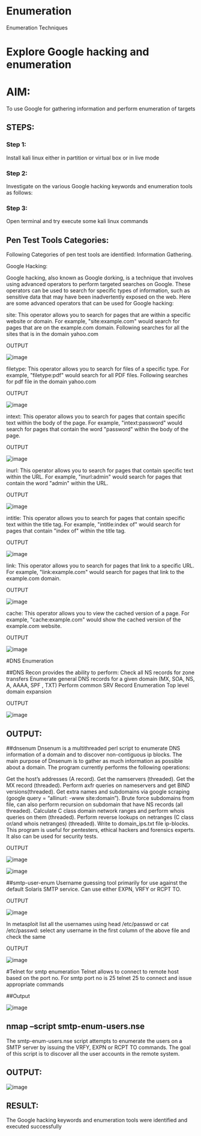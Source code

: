 # Enumeration
Enumeration Techniques

# Explore Google hacking and enumeration 

# AIM:

To use Google for gathering information and perform enumeration of targets

## STEPS:

### Step 1:

Install kali linux either in partition or virtual box or in live mode

### Step 2:

Investigate on the various Google hacking keywords and enumeration tools as follows:


### Step 3:
Open terminal and try execute some kali linux commands

## Pen Test Tools Categories:  

Following Categories of pen test tools are identified:
Information Gathering.

Google Hacking:

Google hacking, also known as Google dorking, is a technique that involves using advanced operators to perform targeted searches on Google. These operators can be used to search for specific types of information, such as sensitive data that may have been inadvertently exposed on the web. Here are some advanced operators that can be used for Google hacking:

site: This operator allows you to search for pages that are within a specific website or domain. For example, "site:example.com" would search for pages that are on the example.com domain.
Following searches for all the sites that is in the domain yahoo.com

OUTPUT

![image](https://github.com/user-attachments/assets/d2aa7393-bc08-4f04-9c5c-44a5a51205bc)


filetype: This operator allows you to search for files of a specific type. For example, "filetype:pdf" would search for all PDF files.
Following searches for pdf file in the domain yahoo.com

OUTPUT

![image](https://github.com/user-attachments/assets/f9b2240f-6e3e-4746-a559-2f64da77bbe6)




intext: This operator allows you to search for pages that contain specific text within the body of the page. For example, "intext:password" would search for pages that contain the word "password" within the body of the page.

OUTPUT

![image](https://github.com/user-attachments/assets/f9c8695b-763b-4577-9ca2-aad0514cf4ba)


inurl: This operator allows you to search for pages that contain specific text within the URL. For example, "inurl:admin" would search for pages that contain the word "admin" within the URL.

OUTPUT

![image](https://github.com/user-attachments/assets/f338b96f-30b5-4d82-9f9e-0495a07483e0)


intitle: This operator allows you to search for pages that contain specific text within the title tag. For example, "intitle:index of" would search for pages that contain "index of" within the title tag.

OUTPUT

![image](https://github.com/user-attachments/assets/2a21dc75-cbfd-48e7-a9d0-402618e9efeb)


link: This operator allows you to search for pages that link to a specific URL. For example, "link:example.com" would search for pages that link to the example.com domain.

OUTPUT

![image](https://github.com/user-attachments/assets/91c766b5-d910-4ea6-b463-6ef7c5c40d51)


cache: This operator allows you to view the cached version of a page. For example, "cache:example.com" would show the cached version of the example.com website.

OUTPUT

![image](https://github.com/user-attachments/assets/ae9b1ad6-769a-48d1-b800-0423ec7d2ecd)

 
#DNS Enumeration


##DNS Recon
provides the ability to perform:
Check all NS records for zone transfers
Enumerate general DNS records for a given domain (MX, SOA, NS, A, AAAA, SPF , TXT)
Perform common SRV Record Enumeration
Top level domain expansion

OUTPUT

![image](https://github.com/user-attachments/assets/cc1404d1-6d87-48f2-a279-666fe37cf107)

## OUTPUT:

##dnsenum
Dnsenum is a multithreaded perl script to enumerate DNS information of a domain and to discover non-contiguous ip blocks. The main purpose of Dnsenum is to gather as much information as possible about a domain. The program currently performs the following operations:

Get the host’s addresses (A record).
Get the namservers (threaded).
Get the MX record (threaded).
Perform axfr queries on nameservers and get BIND versions(threaded).
Get extra names and subdomains via google scraping (google query = “allinurl: -www site:domain”).
Brute force subdomains from file, can also perform recursion on subdomain that have NS records (all threaded).
Calculate C class domain network ranges and perform whois queries on them (threaded).
Perform reverse lookups on netranges (C class or/and whois netranges) (threaded).
Write to domain_ips.txt file ip-blocks.
This program is useful for pentesters, ethical hackers and forensics experts. It also can be used for security tests.

OUTPUT

![image](https://github.com/user-attachments/assets/445d393b-0776-4e03-8f60-d46dbc5b5b2d)


![image](https://github.com/user-attachments/assets/23e382fe-3b18-4d6a-aa22-a5a32ad296a5)


##smtp-user-enum
Username guessing tool primarily for use against the default Solaris SMTP service. Can use either EXPN, VRFY or RCPT TO.

OUTPUT

![image](https://github.com/user-attachments/assets/370f3ab4-c247-4de5-875f-3fef91fd36ea)


In metasploit list all the usernames using head /etc/passwd or cat /etc/passwd:
select any username in the first column of the above file and check the same

OUTPUT

![image](https://github.com/user-attachments/assets/1974ac43-de34-452a-a581-60912fe0bdae)


#Telnet for smtp enumeration
Telnet allows to connect to remote host based on the port no. For smtp port no is 25
telnet <host address> 25 to connect
and issue appropriate commands
  
 ##Output
  
![image](https://github.com/user-attachments/assets/50312589-5083-4a6e-a528-c9f9d6dfc40b)


## nmap –script smtp-enum-users.nse <hostname>

The smtp-enum-users.nse script attempts to enumerate the users on a SMTP server by issuing the VRFY, EXPN or RCPT TO commands. The goal of this script is to discover all the user accounts in the remote system.


## OUTPUT:

![image](https://github.com/user-attachments/assets/55fe9106-c4cb-43ee-9b9c-eeea17dfea5d)


## RESULT:
The Google hacking keywords and enumeration tools were identified and executed successfully

